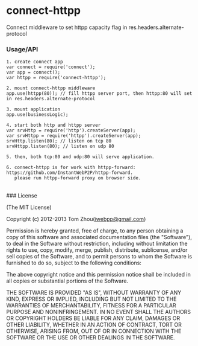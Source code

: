 connect-httpp
=============

Connect middleware to set httpp capacity flag in res.headers.alternate-protocol 


### Usage/API

    1. create connect app
    var connect = require('connect');
    var app = connect();
    var httpp = require('connect-httpp');

    2. mount connect-httpp middleware
    app.use(httpp(80)); // fill httpp server port, then httpp:80 will set in res.headers.alternate-protocol

    3. mount application
    app.use(businessLogic);
    
    4. start both http and httpp server
    var srvHttp = require('http').createServer(app);
    var srvHttpp = require('httpp').createServer(app);
    srvHttp.listen(80); // listen on tcp 80
    srvHttpp.listen(80); // listen on udp 80
    
    5. then, both tcp:80 and udp:80 will serve application.
    
    6. connect-httpp is for work with httpp-forward: https://github.com/InstantWebP2P/httpp-forward. 
       please run httpp-forward proxy on browser side.


<br/>
### License

(The MIT License)

Copyright (c) 2012-2013 Tom Zhou(iwebpp@gmail.com)

Permission is hereby granted, free of charge, to any person obtaining a copy of this software and associated documentation files (the "Software"), to deal in the Software without restriction, including without limitation the rights to use, copy, modify, merge, publish, distribute, sublicense, and/or sell copies of the Software, and to permit persons to whom the Software is furnished to do so, subject to the following conditions:

The above copyright notice and this permission notice shall be included in all copies or substantial portions of the Software.

THE SOFTWARE IS PROVIDED "AS IS", WITHOUT WARRANTY OF ANY KIND, EXPRESS OR IMPLIED, INCLUDING BUT NOT LIMITED TO THE WARRANTIES OF MERCHANTABILITY, FITNESS FOR A PARTICULAR PURPOSE AND NONINFRINGEMENT. IN NO EVENT SHALL THE AUTHORS OR COPYRIGHT HOLDERS BE LIABLE FOR ANY CLAIM, DAMAGES OR OTHER LIABILITY, WHETHER IN AN ACTION OF CONTRACT, TORT OR OTHERWISE, ARISING FROM, OUT OF OR IN CONNECTION WITH THE SOFTWARE OR THE USE OR OTHER DEALINGS IN THE SOFTWARE.
